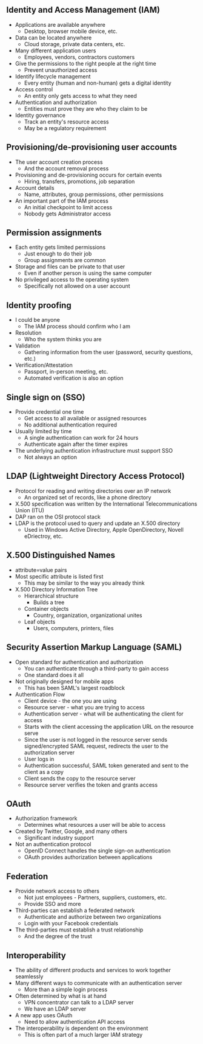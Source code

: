 ## Identity and Access Management (IAM)
- Applications are available anywhere
	- Desktop, browser mobile device, etc.
- Data can be located anywhere
	- Cloud storage, private data centers, etc.
- Many different application users
	- Employees, vendors, contractors customers
- Give the permissions to the right people at the right time
	- Prevent unauthorized access
- Identify lifecycle management
	- Every entity (human and non-human) gets a digital identity
- Access control
	- An entity only gets access to what they need
- Authentication and authorization
	- Entities must prove they are who they claim to be
- Identity governance
	- Track an entity's resource access
	- May be a regulatory requirement
## Provisioning/de-provisioning user accounts
- The user account creation process
	- And the account removal process
- Provisioning and de-provisioning occurs for certain events
	- Hiring, transfers, promotions, job separation
- Account details
	- Name, attributes, group permissions, other permissions
- An important part of the IAM process
	- An initial checkpoint to limit access
	- Nobody gets Administrator access
## Permission assignments
- Each entity gets limited permissions
	- Just enough to do their job
	- Group assignments are common
- Storage and files can be private to that user
	- Even if another person is using the same computer
- No privileged access to the operating system
	- Specifically not allowed on a user account
## Identity proofing
- I could be anyone
	- The IAM process should confirm who I am
- Resolution
	- Who the system thinks you are
- Validation
	- Gathering information from the user (password, security questions, etc.)
- Verification/Attestation
	- Passport, in-person meeting, etc.
	- Automated verification is also an option
## Single sign on (SSO)
- Provide credential one time
	- Get access to all available or assigned resources
	- No additional authentication required
- Usually limited by time
	- A single authentication can work for 24 hours
	- Authenticate again after the timer expires
- The underlying authentication infrastructure must support SSO
	- Not always an option
## LDAP (Lightweight Directory Access Protocol)
- Protocol for reading and writing directories over an IP network
	- An organized set of records, like a phone directory
- X.500 specification was written by the International Telecommunications Union (ITU)
- DAP ran on the OSI protocol stack
- LDAP is the protocol used to query and update an X.500 directory
	- Used in Windows Active Directory, Apple OpenDirectory, Novell eDriectroy, etc.
## X.500 Distinguished Names
- attribute=value pairs
- Most specific attribute is listed first
	- This may be similar to the way you already think
- X.500 Directory Information Tree
	- Hierarchical structure
		- Builds a tree
	- Container objects
		- Country, organization, organizational unites
	- Leaf objects
		- Users, computers, printers, files
## Security Assertion Markup Language (SAML)
- Open standard for authentication and authorization
	- You can authenticate through a third-party to gain access
	- One standard does it all
- Not originally designed for mobile apps
	- This has been SAML's largest roadblock
- Authentication Flow
	- Client device - the one you are using
	- Resource server - what you are trying to access
	- Authentication server - what will be authenticating the client for access
	- Starts with the client accessing the application URL on the resource serve
	- Since the user is not logged in the resource server sends signed/encrypted SAML request, redirects the user to the authorization server
	- User logs in
	- Authentication successful, SAML token generated and sent to the client as a copy
	- Client sends the copy to the resource server
	- Resource server verifies the token and grants access
## OAuth
- Authorization framework
	- Determines what resources a user will be able to access
- Created by Twitter, Google, and many others
	- Significant industry support
- Not an authentication protocol
	- OpenID Connect handles the single sign-on authentication
	- OAuth provides authorization between applications
## Federation
- Provide network access to others
	- Not just employees - Partners, suppliers, customers, etc.
	- Provide SSO and more
- Third-parties can establish a federated network
	- Authenticate and authorize between two organizations
	- Login with your Facebook credentials
- The third-parties must establish a trust relationship
	- And the degree of the trust
## Interoperability
- The ability of different products and services to work together seamlessly
- Many different ways to communicate with an authentication server
	- More than a simple login process
- Often determined by what is at hand
	- VPN concentrator can talk to a LDAP server
	- We have an LDAP server
- A new app uses OAuth
	- Need to allow authentication API access
- The interoperability is dependent on the environment
	- This is often part of a much larger IAM strategy